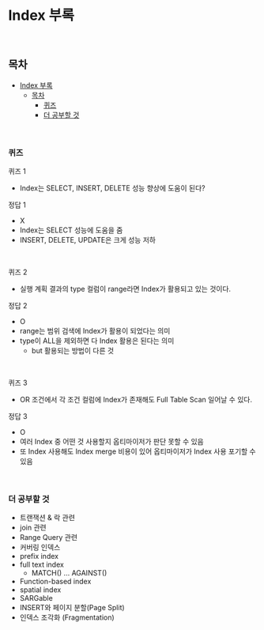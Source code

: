 # Index 부록

<br>

## 목차
- [Index 부록](#index-부록)
  - [목차](#목차)
    - [퀴즈](#퀴즈)
    - [더 공부할 것](#더-공부할-것)

<br>

### 퀴즈

퀴즈 1
- Index는 SELECT, INSERT, DELETE 성능 향상에 도움이 된다?
  
정답 1
- X
- Index는 SELECT 성능에 도움을 줌
- INSERT, DELETE, UPDATE은 크게 성능 저하

<br>

퀴즈 2
- 실행 계획 결과의 type 컬럼이 range라면 Index가 활용되고 있는 것이다.
  
정답 2
- O
- range는 범위 검색에 Index가 활용이 되었다는 의미
- type이 ALL을 제외하면 다 Index 활용은 된다는 의미
  - but 활용되는 방법이 다른 것   

<br>

퀴즈 3
- OR 조건에서 각 조건 컬럼에 Index가 존재해도 Full Table Scan 일어날 수 있다. 
  
정답 3
- O
- 여러 Index 중 어떤 것 사용할지 옵티마이저가 판단 못할 수 있음
- 또 Index 사용해도 Index merge 비용이 있어 옵티마이저가 Index 사용 포기할 수 있음

<br>

### 더 공부할 것

- 트랜잭션 & 락 관련
- join 관련
- Range Query 관련
- 커버링 인덱스
- prefix index
- full text index
    - MATCH() ... AGAINST()
- Function-based index
- spatial index
- SARGable
- INSERT와 페이지 분할(Page Split)
- 인덱스 조각화 (Fragmentation)


